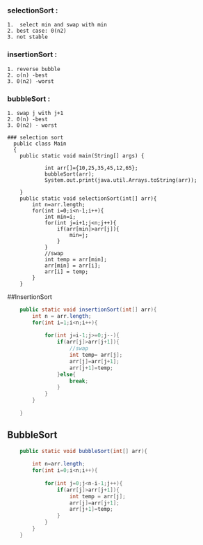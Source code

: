   ### selectionSort : 
    1.  select min and swap with min 
    2. best case: 0(n2)
    3. not stable

### insertionSort :
    1. reverse bubble
    2. o(n) -best 
    3. 0(n2) -worst

### bubbleSort :
    1. swap j with j+1
    2. 0(n) -best
    3. 0(n2) - worst

```
### selection sort
  public class Main
  {
  	public static void main(String[] args) {
  		
  		    int arr[]={10,25,35,45,12,65};
  		    bubbleSort(arr);
  		    System.out.print(java.util.Arrays.toString(arr));
  		
  	}
	public static void selectionSort(int[] arr){
	    int n=arr.length;
	    for(int i=0;i<n-1;i++){
	        int min=i;
	        for(int j=i+1;j<n;j++){
	            if(arr[min]>arr[j]){
	                min=j;
	            }
	        }
	        //swap
	        int temp = arr[min];
	        arr[min] = arr[i];
	        arr[i] = temp;
	    }
	}
```

##InsertionSort

```java
	public static void insertionSort(int[] arr){
	    int n = arr.length;
	    for(int i=1;i<n;i++){
	        
	        for(int j=i-1;j>=0;j--){
	            if(arr[j]>arr[j+1]){
	                //swap
	                int temp= arr[j];
	                arr[j]=arr[j+1];
	                arr[j+1]=temp;
	            }else{
	                break;
	            }
	        }
	    }
	    
	}
```

## BubbleSort
```java
	public static void bubbleSort(int[] arr){
	    
	    int n=arr.length;
	    for(int i=0;i<n;i++){
	        
	        for(int j=0;j<n-i-1;j++){
	            if(arr[j]>arr[j+1]){
	                int temp = arr[j];
	                arr[j]=arr[j+1];
	                arr[j+1]=temp;
	            }
	        }
	    }    
	}
```
